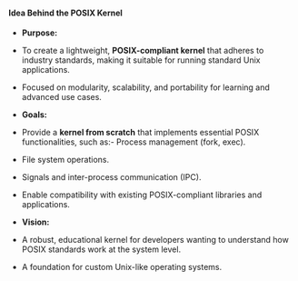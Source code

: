 
#### **Idea Behind the POSIX Kernel**
- **Purpose:**
- To create a lightweight, **POSIX-compliant kernel** that adheres to industry standards, making it suitable for running standard Unix applications.
- Focused on modularity, scalability, and portability for learning and advanced use cases.


- **Goals:**
- Provide a **kernel from scratch** that implements essential POSIX functionalities, such as:- Process management (fork, exec).
- File system operations.
- Signals and inter-process communication (IPC).


- Enable compatibility with existing POSIX-compliant libraries and applications.


- **Vision:**
- A robust, educational kernel for developers wanting to understand how POSIX standards work at the system level.
- A foundation for custom Unix-like operating systems.



